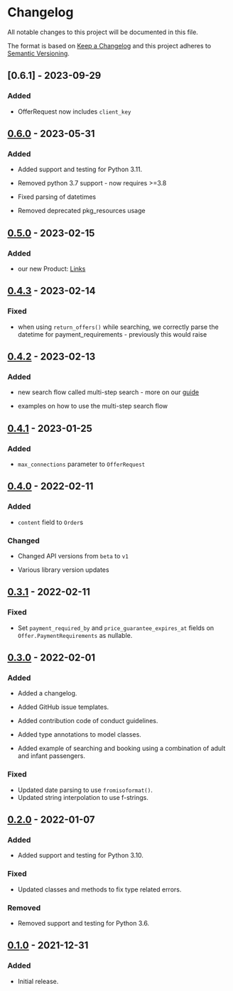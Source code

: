 # Changelog

All notable changes to this project will be documented in this file.

The format is based on [Keep a Changelog] and this project adheres to [Semantic Versioning].

  [Keep a Changelog]: http://keepachangelog.com/en/1.0.0/
  [Semantic Versioning]: http://semver.org/spec/v2.0.0.html

## [0.6.1] - 2023-09-29

### Added
- OfferRequest now includes `client_key`

[0.6.01]: https://github.com/duffelhq/duffel-api-python/releases/tag/0.6.1

## [0.6.0] - 2023-05-31

### Added
- Added support and testing for Python 3.11.
- Removed python 3.7 support - now requires >=3.8
- Fixed parsing of datetimes
- Removed deprecated pkg_resources usage

  [0.6.0]: https://github.com/duffelhq/duffel-api-python/releases/tag/0.6.0

## [0.5.0] - 2023-02-15

### Added
- our new Product: [Links]

  [0.5.0]: https://github.com/duffelhq/duffel-api-python/releases/tag/0.5.0
  [Links]: https://duffel.com/links

## [0.4.3] - 2023-02-14

### Fixed
- when using `return_offers()` while searching, we correctly parse the datetime for
  payment_requirements - previously this would raise

  [0.4.3]: https://github.com/duffelhq/duffel-api-python/releases/tag/0.4.3

## [0.4.2] - 2023-02-13

### Added
- new search flow called multi-step search - more on our [guide]
- examples on how to use the multi-step search flow

  [0.4.2]: https://github.com/duffelhq/duffel-api-python/releases/tag/0.4.2
  [guide]: https://duffel.com/docs/guides/multi-step-search

## [0.4.1] - 2023-01-25

### Added
- `max_connections` parameter to `OfferRequest`

  [0.4.1]: https://github.com/duffelhq/duffel-api-python/releases/tag/0.4.1

## [0.4.0] - 2022-02-11

### Added

- `content` field to `Order`s

### Changed

- Changed API versions from `beta` to `v1`
- Various library version updates

  [0.4.0]: https://github.com/duffelhq/duffel-api-python/releases/tag/0.4.0

## [0.3.1] - 2022-02-11

### Fixed
- Set `payment_required_by` and `price_guarantee_expires_at` fields on
  `Offer.PaymentRequirements` as nullable.

  [0.3.1]: https://github.com/duffelhq/duffel-api-python/releases/tag/0.3.1

## [0.3.0] - 2022-02-01

### Added
- Added a changelog.
- Added GitHub issue templates.
- Added contribution code of conduct guidelines.
- Added type annotations to model classes.
- Added example of searching and booking using a combination of adult and infant
  passengers.

  [0.3.0]: https://github.com/duffelhq/duffel-api-python/releases/tag/0.3.0

### Fixed
- Updated date parsing to use `fromisoformat()`.
- Updated string interpolation to use f-strings.

## [0.2.0] - 2022-01-07

### Added
- Added support and testing for Python 3.10.

### Fixed
- Updated classes and methods to fix type related errors.

### Removed
- Removed support and testing for Python 3.6.

  [0.2.0]: https://github.com/duffelhq/duffel-api-python/releases/tag/0.2.0

## [0.1.0] - 2021-12-31

### Added
- Initial release.

  [0.1.0]: https://github.com/duffelhq/duffel-api-python/releases/tag/0.1.0
